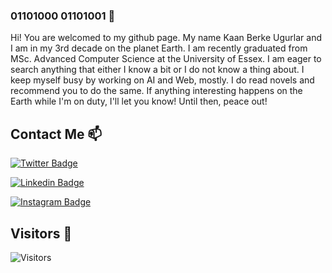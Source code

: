 ### 01101000 01101001 👋

Hi! You are welcomed to my github page. My name Kaan Berke Ugurlar and I am in my 3rd decade on the planet Earth. I am recently graduated from MSc. Advanced Computer Science at the University of Essex. I am eager to search anything that either I know a bit or I do not know a thing about. I keep myself busy by working on AI and Web, mostly. I do read novels and recommend you to do the same. If anything interesting happens on the Earth while I'm on duty, I'll let you know! Until then, peace out!

## Contact Me 📫

[![Twitter Badge](https://img.shields.io/twitter/url?color=blue&label=Kaanberke&logo=twitter&style=for-the-badge&url=http%3A%2F%2Ftwitter.com%2Fkaanberkee)](https://www.twitter.com/kaanberkee/)

[![Linkedin Badge](https://img.shields.io/twitter/url?color=lightblue&label=Kaanberke&logo=linkedin&logoColor=lightblue&style=for-the-badge&url=https%3A%2F%2Fwww.linkedin.com%2Fin%2Fkaanberke)](https://www.linkedin.com/in/kaanberke/)

[![Instagram Badge](https://img.shields.io/twitter/url?color=purple&label=Kaanberkeugurlar&logo=instagram&logoColor=purple&style=for-the-badge&url=https%3A%2F%2Fwww.instagram.com%2Fkaanberkeugurlar)](https://instagram.com/kaanberkeugurlar/)

## Visitors 💬
![Visitors](https://komarev.com/ghpvc/?username=kaanberke&color=red)
 
